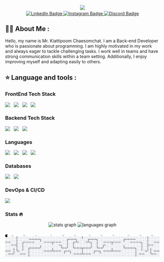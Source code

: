 <div align="center">
  <img height="200" src="https://i.imgflip.com/65efzo.gif"  />
</div>
<div id="badges" align="center">
  <a href="#">
    <img src="https://img.shields.io/badge/LinkedIn-blue?style=for-the-badge&logo=linkedin&logoColor=white" alt="LinkedIn Badge"/>
  </a>
  <a href="https://www.instagram.com/merlinz.xd/">
    <img src="https://img.shields.io/badge/instagram-red?style=for-the-badge&logo=instagram&logoColor=white" alt="Instagram Badge"/>
  </a>
  <a href="https://discord.gg/NXhQ7VPSvq">
    <img src="https://img.shields.io/badge/merlin.xd-blue?style=for-the-badge&logo=discord&logoColor=white" alt="Discord Badge"/>
  </a>
</div>

## :woman_technologist: About Me :
Hello, my name is Mr. Kiattipoom Chaesomchat. I am a Back-end Developer who is passionate about programming. I am highly motivated in my work and always eager to tackle challenging tasks. I work well in teams and have strong communication skills within a team setting. Additionally, I enjoy improving myself and adapting easily to others.
## ⭐ Language and tools :

### FrontEnd Tech Stack
<img src="https://img.shields.io/badge/nextjs-%23000000?style=for-the-badge&logo=nextdotjs&logoColor=white"/> &nbsp;
<img src="https://img.shields.io/badge/VUE-42d392?style=for-the-badge&logo=vuedotjs&logoColor=white"/> &nbsp;
<img src="https://img.shields.io/badge/Codeigniter-ff5733?style=for-the-badge&logo=codeigniter&logoColor=white"/> &nbsp;
<img src="https://img.shields.io/badge/Tailwind CSS-%2306B6D4?style=for-the-badge&logo=tailwindcss&logoColor=white"/> &nbsp;
### Backend Tech Stack
<div>
  <img src="https://img.shields.io/badge/express-%23000000?style=for-the-badge&logo=express&logoColor=white"/> &nbsp;
  <img src="https://img.shields.io/badge/sequelize-3b76c3?style=for-the-badge&logo=sequelize&logoColor=white"/> &nbsp;
  <img src="https://img.shields.io/badge/axios-a166ff?style=for-the-badge&logo=axios&logoColor=white"/> &nbsp;
</div>

### Languages
<div>
  <img src="https://img.shields.io/badge/PHP-7A86B8?style=for-the-badge&logo=php&logoColor=white"/> &nbsp;
  <img src="https://img.shields.io/badge/javascript-ffe261?style=for-the-badge&logo=javascript&logoColor=white"/> &nbsp;
  <img src="https://img.shields.io/badge/python-ffe261?style=for-the-badge&logo=python&logoColor=white"/> &nbsp;
  <img src="https://img.shields.io/badge/lua-0209d9?style=for-the-badge&logo=lua&logoColor=white"/> &nbsp;
</div>

### Databases
<div>
  <img src="https://img.shields.io/badge/mysql-3E6E93?style=for-the-badge&logo=mysql&logoColor=white"/> &nbsp;
  <img src="https://img.shields.io/badge/mongodb-13aa52?style=for-the-badge&logo=mongodb&logoColor=white"/> &nbsp;
</div>

### DevOps & CI/CD
<div>
  <img src="https://img.shields.io/badge/vercel-%23000000?style=for-the-badge&logo=vercel&logoColor=white"/> &nbsp;
</div>

### Stats 🔥
<div align="center" dir="auto">
  <img src="https://github-readme-stats.vercel.app/api?username=merlinxdev&hide_title=false&hide_rank=false&show_icons=true&include_all_commits=true&count_private=true&disable_animations=false&theme=dracula&locale=en&hide_border=false&order=1" height="150" alt="stats graph"  />
  <img src="https://github-readme-stats.vercel.app/api/top-langs?username=merlinxdev&locale=en&hide_title=false&layout=compact&card_width=320&langs_count=5&theme=dracula&hide_border=false&order=2" height="150" alt="languages graph"  />
</div>

###

<div>
<!--   
<picture>
  <source media="(prefers-color-scheme: dark)" srcset="https://raw.githubusercontent.com/merlinxdev/merlinxdev/output/github-snake-dark.svg" />
  <source media="(prefers-color-scheme: light)" srcset="https://raw.githubusercontent.com/merlinxdev/merlinxdev/output/github-snake.svg" />
  <img alt="github-snake" src="https://raw.githubusercontent.com/merlinxdev/merlinxdev/output/github-snake.svg" />
</picture>
-->

<picture>
  <source media="(prefers-color-scheme: dark)" srcset="https://raw.githubusercontent.com/merlinxdev/merlinxdev/output/pacman-contribution-graph-dark.svg">
  <source media="(prefers-color-scheme: light)" srcset="https://raw.githubusercontent.com/merlinxdev/merlinxdev/output/pacman-contribution-graph.svg">
  <img alt="pacman contribution graph" src="https://raw.githubusercontent.com/merlinxdev/merlinxdev/output/pacman-contribution-graph.svg">
</picture>

</div>

###
